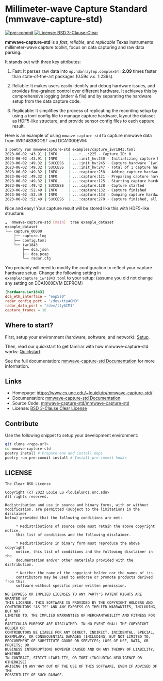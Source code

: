 Millimeter-wave Capture Standard (mmwave-capture-std)
=====================================================

[![pre-commit](https://img.shields.io/badge/pre--commit-enabled-brightgreen?logo=pre-commit)](https://github.com/pre-commit/pre-commit)
[![License: BSD 3-Clause-Clear](https://img.shields.io/badge/License-BSD%203--Clause--Clear-green.svg)](https://spdx.org/licenses/BSD-3-Clause-Clear.html)

**mmwave-capture-std** is a *fast*, *reliable*, and *replicable*
Texas Instruments millimeter-wave capture toolkit,
focus on data capturing and raw data parsing.

It stands out with three key attributes:

1. Fast: It parses raw data into `np.ndarray[np.complex64]` **2.09** times
   faster than state-of-the-art packages (0.59s v.s. 1.239s).

2. Reliable: It makes users easily identify and debug hardware issues,
   and provides fine-grained control over different hardware.
   It achieves this by comprehensive logging (stderr & file) and by separating
   the hardware setup from the data capture code.

3. Replicable: It simplifies the process of replicating the recording setup
   by using a toml config file to manage capture hardware, layout the dataset
   as HDF5-like structure, and provide sensor config files to each capture result.

Here is an example of using `mmwave-capture-std` to capture mmwave data
from IWR1483BOOST and DCA1000EVM:

```bash
$ poetry run mmwavecapture-std examples/capture_iwr1843.toml
2023-06-02 :43.91 | INFO     | ...:...:225 - Capture ID: 0
2023-06-02 :43.91 | INFO     | ...:init_hw:230 - Initializing capture hardware `iwr1843`..
2023-06-02 :49.32 | SUCCESS  | ...:init_hw:245 - Capture hardware `iwr1843` initialized
2023-06-02 :49.32 | SUCCESS  | ...:init_hw:247 - Total of 1 capture hardware initialized
2023-06-02 :49.32 | INFO     | ...:capture:258 - Adding capture hardware `iwr1843`
2023-06-02 :49.32 | INFO     | ...:capture:121 - Preparing capture hardware
2023-06-02 :49.32 | INFO     | ...:capture:125 - Starting capture hardware
2023-06-02 :49.42 | SUCCESS  | ...:capture:128 - Capture started
2023-06-02 :52.49 | INFO     | ...:capture:132 - Capture finished
2023-06-02 :52.49 | INFO     | ...:capture:134 - Dumping capture hardware configurations
2023-06-02 :52.49 | SUCCESS  | ...:capture:270 - Capture finished, all files ...
```

Nice and easy! Your capture result will be stored like this with HDF5-like structure:

```bash
☁  mmwave-capture-std [main]  tree example_dataset
example_dataset
└── capture_00000
    ├── capture.log
    ├── config.toml
    └── iwr1843
        ├── dca.json
        ├── dca.pcap
        └── radar.cfg
```

You probably will need to modify the configuration to reflect your
capture hardware setup. Change the following setting in `example/capture_iwr1843.toml`
to your setup: (assume you did not change any setting on DCA1000EVM EEPROM)

```toml
[hardware.iwr1843]
dca_eth_interface = "enp5s0"
radar_config_port = "/dev/ttyACM0"
radar_data_port = "/dev/ttyACM1"
capture_frames = 10
```

Where to start?
---------------

First, setup your environment (hardware, software, and network):
[Setup](https://mmwave-capture-std.readthedocs.io/en/latest/setup.html).

Then, read our quickstart to get familiar with how mmwave-capture-std works:
[Quickstart](https://mmwave-capture-std.readthedocs.io/en/latest/quickstart.html).

See the full documentation:
[mmwave-capture-std Documentation](https://mmwave-capture-std.readthedocs.io/en/latest/index.html)
for more information.

Links
-----

* Homepage: <https://www.cs.unc.edu/~louielu/p/mmwave-capture-std/>
* Documentation: [mmwave-capture-std Documentation](https://mmwave-capture-std.readthedocs.io/en/latest/)
* Source Code: [mmwave-capture-std/mmwave-capture-std](https://github.com/mmwave-capture-std/mmwave-capture-std/)
* License: [BSD 3-Clause Clear License](https://github.com/mmwave-capture-std/mmwave-capture-std/blob/main/LICENSE)

Contribute
----------

Use the following snippet to setup your development environment:

```bash
git clone <repo-url>
cd mmwave-capture-std
poetry install # Prepare env and install deps
poetry run pre-commit install # Install pre-commit hooks
```

LICENSE
-------

```text
The Clear BSD License

Copyright (c) 2023 Louie Lu <louielu@cs.unc.edu>
All rights reserved.

Redistribution and use in source and binary forms, with or without
modification, are permitted (subject to the limitations in the disclaimer
below) provided that the following conditions are met:

     * Redistributions of source code must retain the above copyright notice,
     this list of conditions and the following disclaimer.

     * Redistributions in binary form must reproduce the above copyright
     notice, this list of conditions and the following disclaimer in the
     documentation and/or other materials provided with the distribution.

     * Neither the name of the copyright holder nor the names of its
     contributors may be used to endorse or promote products derived from this
     software without specific prior written permission.

NO EXPRESS OR IMPLIED LICENSES TO ANY PARTY'S PATENT RIGHTS ARE GRANTED BY
THIS LICENSE. THIS SOFTWARE IS PROVIDED BY THE COPYRIGHT HOLDERS AND
CONTRIBUTORS "AS IS" AND ANY EXPRESS OR IMPLIED WARRANTIES, INCLUDING, BUT NOT
LIMITED TO, THE IMPLIED WARRANTIES OF MERCHANTABILITY AND FITNESS FOR A
PARTICULAR PURPOSE ARE DISCLAIMED. IN NO EVENT SHALL THE COPYRIGHT HOLDER OR
CONTRIBUTORS BE LIABLE FOR ANY DIRECT, INDIRECT, INCIDENTAL, SPECIAL,
EXEMPLARY, OR CONSEQUENTIAL DAMAGES (INCLUDING, BUT NOT LIMITED TO,
PROCUREMENT OF SUBSTITUTE GOODS OR SERVICES; LOSS OF USE, DATA, OR PROFITS; OR
BUSINESS INTERRUPTION) HOWEVER CAUSED AND ON ANY THEORY OF LIABILITY, WHETHER
IN CONTRACT, STRICT LIABILITY, OR TORT (INCLUDING NEGLIGENCE OR OTHERWISE)
ARISING IN ANY WAY OUT OF THE USE OF THIS SOFTWARE, EVEN IF ADVISED OF THE
POSSIBILITY OF SUCH DAMAGE.
```
